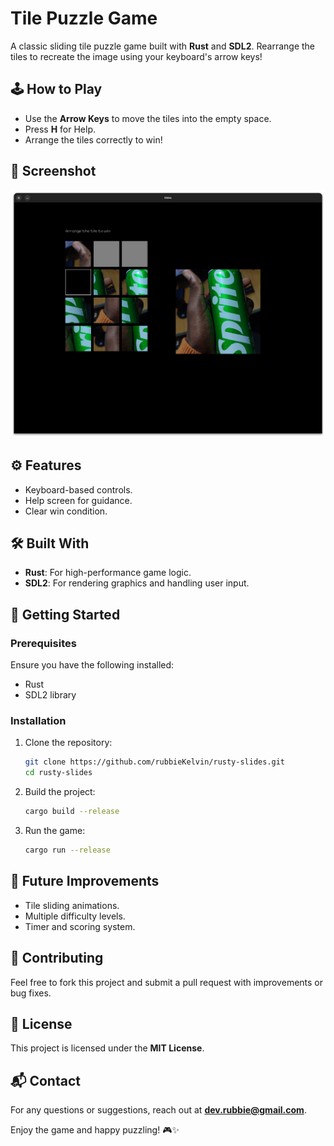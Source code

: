 # Tile Puzzle Game

A classic sliding tile puzzle game built with **Rust** and **SDL2**. Rearrange the tiles to recreate the image using your keyboard's arrow keys!

## 🕹️ How to Play
- Use the **Arrow Keys** to move the tiles into the empty space.
- Press **H** for Help.
- Arrange the tiles correctly to win!

## 📸 Screenshot
![Gameplay Screenshot](assets/screenshot.png)

## ⚙️ Features
- Keyboard-based controls.
- Help screen for guidance.
- Clear win condition.

## 🛠️ Built With
- **Rust**: For high-performance game logic.
- **SDL2**: For rendering graphics and handling user input.

## 🚀 Getting Started
### Prerequisites
Ensure you have the following installed:
- Rust
- SDL2 library

### Installation
1. Clone the repository:
   ```bash
   git clone https://github.com/rubbieKelvin/rusty-slides.git
   cd rusty-slides
   ```
2. Build the project:
   ```bash
   cargo build --release
   ```
3. Run the game:
   ```bash
   cargo run --release
   ```

## 🧩 Future Improvements
- Tile sliding animations.
- Multiple difficulty levels.
- Timer and scoring system.

## 🤝 Contributing
Feel free to fork this project and submit a pull request with improvements or bug fixes.

## 📄 License
This project is licensed under the **MIT License**.

## 📬 Contact
For any questions or suggestions, reach out at **dev.rubbie@gmail.com**.

Enjoy the game and happy puzzling! 🎮✨

